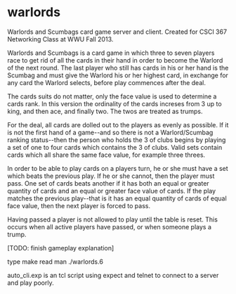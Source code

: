 warlords
========
Warlords and Scumbags card game server and client.
Created for CSCI 367 Networking Class at WWU Fall 2013.


Warlords and Scumbags is a card game in which three to seven players race to get rid of all the cards in their hand in order to become the Warlord of the next round. The last player who still has cards in his or her hand is the Scumbag and must give the Warlord his or her highest card, in exchange for any card the Warlord selects, before play commences after the deal.

The cards suits do not matter, only the face value is used to determine a cards rank. In this version  the ordinality of the cards increses from 3 up to king, and then ace, and finally two. The twos are treated as trumps.

For the deal, all cards are dolled out to the players as evenly as possible. If it is not the first hand of a game--and so there is not a Warlord/Scumbag ranking status--then the person who holds the 3 of clubs begins by playing a set of one to four cards which contains the 3 of clubs. Valid sets contain cards which all share the same face value, for example three threes.

In order to be able to play cards on a players turn, he or she must have a set which beats the previous play. If he or she cannot, then the player must pass. One set of cards beats another if it has both an equal or greater quantity of cards and an equal or greater face value of cards. If the play matches the previous play--that is it has an equal quantity of cards of equal face value, then the next player is forced to pass.

Having passed a player is not allowed to play until the table is reset. This occurs when all active players have passed, or when someone plays a trump.

[TODO: finish gameplay explanation]

type
	make
read
	man ./warlords.6

auto_cli.exp is an tcl script using expect and telnet to connect to a server and play poorly.
